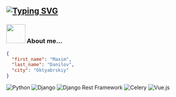 [![Typing SVG](https://readme-typing-svg.demolab.com?font=Fira+Code&weight=700&size=28&pause=1000&color=1BF7D7&background=FFB27100&random=false&width=435&lines=Maxim%2C+18+yo%2C+live+in+RU)](https://git.io/typing-svg)
---
### <img src="https://media1.tenor.com/m/dnfJcln1SwoAAAAC/luffy-bruh.gif" width="50"> About me...

~~~JSON
{
  "first_name": "Maxim",
  "last_name": "Danilov",
  "city": "Oktyabrskiy"
}
~~~

![Python](https://img.shields.io/badge/-Python-black?style=flat-square&logo=Python)
![Django](https://img.shields.io/badge/-Django-0aad48?style=flat-square&logo=Django)
![Django Rest Framework](https://img.shields.io/badge/DRF-red?style=flat-square&logo=Django)
![Celery](https://img.shields.io/badge/-Celery-%2300C7B7?style=flat-square&logo=Celery)
![Vue.js](https://img.shields.io/badge/-Vue.js-%232c3e50?style=flat-square&logo=vue-dot-js)
<!--
**abl1v1on/abl1v1on** is a ✨ _special_ ✨ repository because its `README.md` (this file) appears on your GitHub profile.
